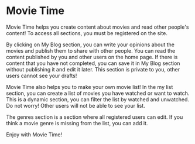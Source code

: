 # Movie Time
Movie Time helps you create content about movies and read other people's content! 
To access all sections, you must be registered on the site.

By clicking on My Blog section, you can write your opinions about the movies and publish them to share with other people. 
You can read the content published by you and other users on the home page.
If there is content that you have not completed, you can save it in My Blog  section without publishing it and edit it later. 
This section is private to you, other users cannot see your drafts!

Movie Time also helps you to make your own movie list!
In the my list section, you can create a list of movies you have watched or want to watch.
This is a dynamic section, you can filter the list by watched and unwatched.
Do not worry! Other users will not be able to see your list.

The genres section is a section where all registered users can edit. 
If you think a movie genre is missing from the list, you can add it.

Enjoy with Movie Time!
